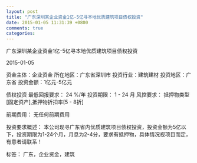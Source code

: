 ```yaml
---
layout: post
title: "广东深圳某企业资金1亿-5亿寻本地优质建筑项目债权投资"
date: 2015-01-05 11:31:39 +0800
comments: true
categories: 
---
```

广东深圳某企业资金1亿-5亿寻本地优质建筑项目债权投资



2015-01-05

资金主体：企业资金
所在地区：广东省深圳市
投资行业：建筑建材
投资地区：广东省
投资金额：1亿元-5亿元

债权投资
最低回报要求：
                            24 %/年
                                                                                投资期限：
                            1 - 24 月
                                                                                                                                        风控要求：
                            抵押物类型[固定资产],抵押物折扣率[5 - 8折]

前期费用：
无任何前期费用

投资要求概述：
本公司现寻广东省内优质建筑项目债权投资，投资金额为5亿以下，投资期限为1-24个月，月息为2-4分，要求有抵押物，具体情况视项目而定，有意者请联系！

标签：
广东，企业资金，建筑

